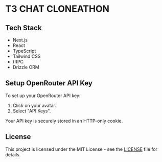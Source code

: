 # T3 CHAT CLONEATHON

## Tech Stack

- Next.js
- React
- TypeScript
- Tailwind CSS
- tRPC
- Drizzle ORM

## Setup OpenRouter API Key

To set up your OpenRouter API key:

1. Click on your avatar.
2. Select "API Keys".

Your API key is securely stored in an HTTP-only cookie.

## License

This project is licensed under the MIT License - see the [LICENSE](LICENSE) file for details.
